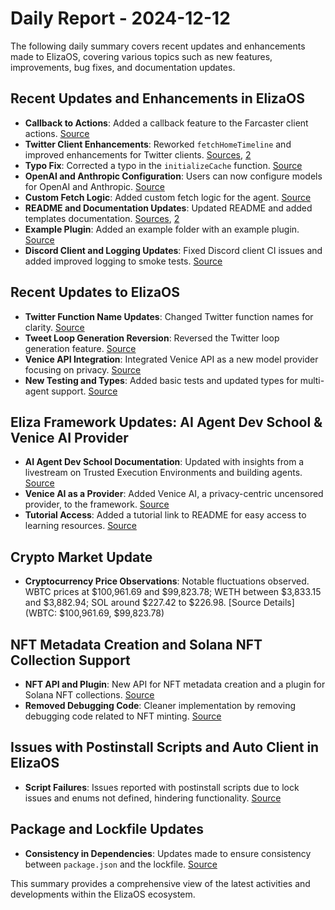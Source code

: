 # Daily Report - 2024-12-12

The following daily summary covers recent updates and enhancements made to ElizaOS, covering various topics such as new features, improvements, bug fixes, and documentation updates.

## Recent Updates and Enhancements in ElizaOS
- **Callback to Actions**: Added a callback feature to the Farcaster client actions. [Source](https://github.com/elizaOS/eliza/commit/ec00fa8c4dd2dc1267c395a059775325f0aad300)
- **Twitter Client Enhancements**: Reworked `fetchHomeTimeline` and improved enhancements for Twitter clients. [Sources](https://github.com/elizaOS/eliza/commit/e4dac8874875a754ef4e85c3ed3162565d59b84e), [2](https://github.com/elizaOS/eliza/commit/3f8317bf7380d5d26bef9404b52c6162a83c7ea8)
- **Typo Fix**: Corrected a typo in the `initializeCache` function. [Source](https://github.com/elizaOS/eliza/commit/9d1a1318aca2097bd1a75df0a6d61d266fdad5de)
- **OpenAI and Anthropic Configuration**: Users can now configure models for OpenAI and Anthropic. [Source](https://github.com/elizaOS/eliza/commit/36f832d4249989af7319734788fd17dbb1bebae4)
- **Custom Fetch Logic**: Added custom fetch logic for the agent. [Source](https://github.com/elizaOS/eliza/commit/4d5d68027aac1ff63499c59046a606a7485c840e)
- **README and Documentation Updates**: Updated README and added templates documentation. [Sources](https://github.com/elizaOS/eliza/commit/5f266f15cfab040b41f1e2932b2559570b7f0cb4), [2](https://github.com/elizaOS/eliza/commit/08d8a0dc5a94a27bfafdf8504cfa8cf45887d050)
- **Example Plugin**: Added an example folder with an example plugin. [Source](https://github.com/elizaOS/eliza/commit/5a3d3487692cd86db69e314710b4b293f758048a)
- **Discord Client and Logging Updates**: Fixed Discord client CI issues and added improved logging to smoke tests. [Source](https://github.com/elizaOS/eliza/commit/970410dcce72a233a7b2f7edf5b36ad6e59be5a2)

## Recent Updates to ElizaOS
- **Twitter Function Name Updates**: Changed Twitter function names for clarity. [Source](https://github.com/elizaOS/eliza/commit/6d62417ef2278d01d63aca00581a4f196f710bb2)
- **Tweet Loop Generation Reversion**: Reversed the Twitter loop generation feature. [Source](https://github.com/elizaOS/eliza/commit/6caf7898de88406a13d89f7e0978f2646a96afaf)
- **Venice API Integration**: Integrated Venice API as a new model provider focusing on privacy. [Source](https://github.com/elizaOS/eliza/commit/ce418ace17cd192d15cb7c5af243137019d0b6bd)
- **New Testing and Types**: Added basic tests and updated types for multi-agent support. [Source](https://github.com/elizaOS/eliza/commit/2e72e61aaf739defefc65a642960da966ee17145)

## Eliza Framework Updates: AI Agent Dev School & Venice AI Provider
- **AI Agent Dev School Documentation**: Updated with insights from a livestream on Trusted Execution Environments and building agents. [Source](https://github.com/elizaOS/eliza/commit/3bb43500a9754e4f44315097eece622f00b33be6)
- **Venice AI as a Provider**: Added Venice AI, a privacy-centric uncensored provider, to the framework. [Source](https://github.com/elizaOS/eliza/pull/1017)
- **Tutorial Access**: Added a tutorial link to README for easy access to learning resources. [Source](https://github.com/elizaOS/eliza/pull/1038)

## Crypto Market Update
- **Cryptocurrency Price Observations**: Notable fluctuations observed. WBTC prices at $100,961.69 and $99,823.78; WETH between $3,833.15 and $3,882.94; SOL around $227.42 to $226.98. [Source Details](WBTC: $100,961.69, $99,823.78)

## NFT Metadata Creation and Solana NFT Collection Support
- **NFT API and Plugin**: New API for NFT metadata creation and a plugin for Solana NFT collections. [Source](https://github.com/elizaOS/eliza/commit/1a6629a428f7de17ab9887299538f11e694a9e8e)
- **Removed Debugging Code**: Cleaner implementation by removing debugging code related to NFT minting. [Source](https://github.com/elizaOS/eliza/commit/e9018e6c3f52775bd6825f7e6aadf136458e28ea)

## Issues with Postinstall Scripts and Auto Client in ElizaOS
- **Script Failures**: Issues reported with postinstall scripts due to lock issues and enums not defined, hindering functionality. [Source](https://github.com/elizaOS/eliza/issues/1012)

## Package and Lockfile Updates
- **Consistency in Dependencies**: Updates made to ensure consistency between `package.json` and the lockfile. [Source](https://github.com/elizaOS/eliza/commit/7ebe91d37d24cd7de69426e7ace7e6d7e3bd4679)

This summary provides a comprehensive view of the latest activities and developments within the ElizaOS ecosystem.
